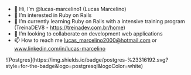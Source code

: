 - 👋 Hi, I’m @lucas-marcelino1 (Lucas Marcelino)
- 👀 I’m interested in Ruby on Rails
- 🌱 I’m currently learning Ruby on Rails with a intensive training program (TreinaDEV8 - https://treinadev.com.br/home)
- 💞️ I’m looking to collaborate on development web applications
- 📫 How to reach me lucas_marcelino2000@hotmail.com or www.linkedin.com/in/lucas-marcelino

<!---
foxleyyc/foxleyyc is a ✨ special ✨ repository because its `README.md` (this file) appears on your GitHub profile.
You can click the Preview link to take a look at your changes.
--->
<div class="badgets">
  ![Postgres](https://img.shields.io/badge/postgres-%23316192.svg?style=for-the-badge&logo=postgresql&logoColor=white)
</div>
